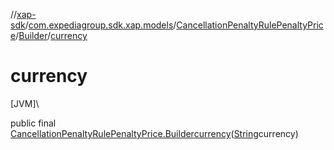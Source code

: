 //[xap-sdk](../../../../index.md)/[com.expediagroup.sdk.xap.models](../../index.md)/[CancellationPenaltyRulePenaltyPrice](../index.md)/[Builder](index.md)/[currency](currency.md)

# currency

[JVM]\

public final [CancellationPenaltyRulePenaltyPrice.Builder](index.md)[currency](currency.md)([String](https://docs.oracle.com/javase/8/docs/api/java/lang/String.html)currency)
